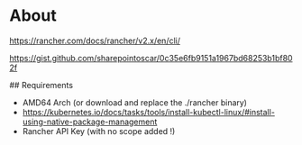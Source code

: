 # About

https://rancher.com/docs/rancher/v2.x/en/cli/

https://gist.github.com/sharepointoscar/0c35e6fb9151a1967bd68253b1bf802f


## Requirements

- AMD64 Arch (or download and replace the ./rancher binary)
- https://kubernetes.io/docs/tasks/tools/install-kubectl-linux/#install-using-native-package-management
- Rancher API Key (with no scope added !)
<!-- - `export RANCHER_BEARER_TOKEN=token-XXXX` -->